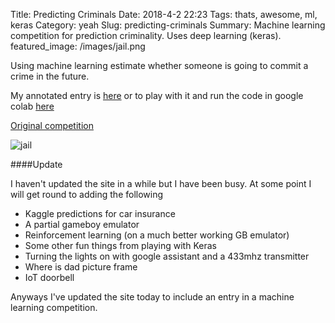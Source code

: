 Title: Predicting Criminals
Date: 2018-4-2 22:23
Tags: thats, awesome, ml, keras
Category: yeah
Slug: predicting-criminals
Summary: Machine learning competition for prediction criminality. Uses deep learning (keras).
featured_image: /images/jail.png

Using machine learning estimate whether someone is going to commit a crime in the future.

My annotated entry is [here](http://nbviewer.jupyter.org/github/garybake/kaggle_entries/blob/4f061f43d4aea2810610d492602ad403ca32c98a/CrimPredict.ipynb) or to play with it and run the code in google colab [here](https://colab.research.google.com/github/garybake/kaggle_entries/blob/master/CrimPredict.ipynb)

[Original competition](https://www.hackerearth.com/challenge/competitive/predict-the-criminal/machine-learning/predict-the-criminal/)

![jail]({static}/images/jail.png)

####Update

I haven't updated the site in a while but I have been busy. At some point I will get round to adding the following

 - Kaggle predictions for car insurance
 - A partial gameboy emulator
 - Reinforcement learning (on a much better working GB emulator)
 - Some other fun things from playing with Keras
 - Turning the lights on with google assistant and a 433mhz transmitter
 - Where is dad picture frame
 - IoT doorbell

Anyways I've updated the site today to include an entry in a machine learning competition.  